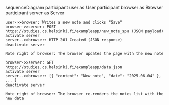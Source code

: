 sequenceDiagram
    participant user as User
    participant browser as Browser
    participant server as Server

    user->>browser: Writes a new note and clicks "Save"
    browser->>server: POST https://studies.cs.helsinki.fi/exampleapp/new_note_spa (JSON payload)
    activate server
    server-->>browser: HTTP 201 Created (JSON response)
    deactivate server

    Note right of browser: The browser updates the page with the new note

    browser->>server: GET https://studies.cs.helsinki.fi/exampleapp/data.json
    activate server
    server-->>browser: [{ "content": "New note", "date": "2025-06-04" }, ... ]
    deactivate server    

    Note right of browser: The browser re-renders the notes list with the new data